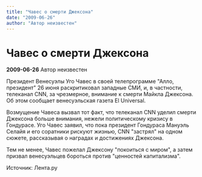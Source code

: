 ```yaml
---
title: "Чавес о смерти Джексона"
date: "2009-06-26"
author: "Автор неизвестен"
---
```


# Чавес о смерти Джексона

**2009-06-26** Автор неизвестен

Президент Венесуэлы Уго Чавес в своей телепрограмме "Алло, президент" 26 июня раскритиковал западные СМИ, и, в частности, телеканал CNN, за чрезмерное, внимание к смерти Майкла Джексона. Об этом сообщает венесуэльская газета El Universal.

Возмущение Чавеса вызвал тот факт, что телеканал CNN уделил смерти Джексона больше внимания, нежели политическому кризису в Гондурасе. Уго Чавес заявил, что пока президент Гондураса Мануэль Селайя и его соратники рискуют жизнью, CNN "застрял" на одном сюжете, рассказывая о наградах и достижениях Джексона.

Тем не менее, Чавес пожелал Джексону "покоиться с миром", а затем призвал венесуэльцев бороться против "ценностей капитализма".

Источник: Лента.ру